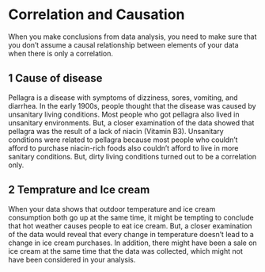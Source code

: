 # Correlation and Causation

When you make conclusions from data analysis, you need to make sure that you don’t assume a causal relationship between elements of your data when there is only a correlation.

## 1 Cause of disease
Pellagra is a disease with symptoms of dizziness, sores, vomiting, and diarrhea. In the early 1900s, people thought that the disease was caused by unsanitary living conditions. Most people who got pellagra also lived in unsanitary environments. But, a closer examination of the data showed that pellagra was the result of a lack of niacin (Vitamin B3). Unsanitary conditions were related to pellagra because most people who couldn’t afford to purchase niacin-rich foods also couldn’t afford to live in more sanitary conditions. But, dirty living conditions turned out to be a correlation only.

## 2 Temprature and Ice cream
When your data shows that outdoor temperature and ice cream consumption both go up at the same time, it might be tempting to conclude that hot weather causes people to eat ice cream. But, a closer examination of the data would reveal that every change in temperature doesn’t lead to a change in ice cream purchases. In addition, there might have been a sale on ice cream at the same time that the data was collected, which might not have been considered in your analysis. 


